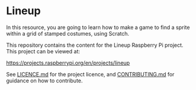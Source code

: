 # Lineup

In this resource, you are going to learn how to make a game to find a sprite within a grid of stamped costumes, using Scratch.

This repository contains the content for the Lineup  Raspberry Pi project. This project can be viewed at:

https://projects.raspberrypi.org/en/projects/lineup

See [LICENCE.md](LICENCE.md) for the project licence, and [CONTRIBUTING.md](CONTRIBUTING.md) for guidance on how to contribute.

